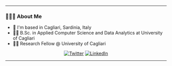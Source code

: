 

***
<h3> 👨🏻‍💻 About Me </h3>

* 📌 I'm based in Cagliari, Sardinia, Italy  
* 👨‍💻 B.Sc. in Applied Computer Science and Data Analytics at University of Cagliari
* 👨‍💻 Research Fellow @ University of Cagliari

<p align="center">
  <a href="https://twitter.com/alessandrosocc2"><img alt="Twitter" src="https://img.shields.io/badge/twitter-%231DA1F2.svg?&style=for-the-badge&logo=twitter&logoColor=white"></a> 
<a href="https://www.linkedin.com/in/alessandrosoccol/"><img alt="LinkedIn" src="https://img.shields.io/badge/linkedin-%230077B5.svg?&style=for-the-badge&logo=linkedin&logoColor=white" ></a> 
</p>

***
